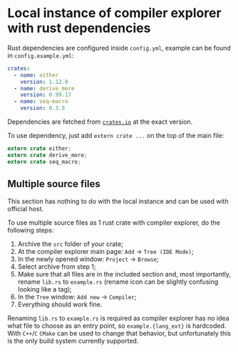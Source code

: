 # Local instance of compiler explorer with rust dependencies

Rust dependencies are configured inside `config.yml`, example can be found in `config.example.yml`:

```yml
crates:
  - name: either
    version: 1.12.0
  - name: derive_more
    version: 0.99.17
  - name: seq-macro
    version: 0.3.5
```

Dependencies are fetched from [`crates.io`](https://crates.io) at the exact version.

To use dependency, just add `extern crate ...` on the top of the main file:

```rust
extern crate either;
extern crate derive_more;
extern crate seq_macro;
```

## Multiple source files

This section has nothing to do with the local instance and can be used with official host.

To use multiple source files as 1 rust crate with compiler explorer, do the following steps:

1. Archive the `src` folder of your crate;
2. At the compiler explorer main page: `Add` -> `Tree (IDE Mode)`;
3. In the newly opened window: `Project` -> `Browse`;
4. Select archive from step 1;
5. Make sure that all files are in the included section and, most importantly, rename `lib.rs` to `example.rs` (rename icon can be slightly confusing looking like a tag);
6. In the `Tree` window: `Add new` -> `Compiler`;
7. Everything should work fine.

Renaming `lib.rs` to `example.rs` is required as compiler explorer has no idea what file to choose as an entry point, so `example.{lang_ext}` is hardcoded. With `C++`/`C` `CMake` can be used to change that behavior, but unfortunately this is the only build system currently supported.
